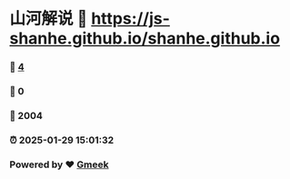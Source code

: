 # 山河解说 :link: https://js-shanhe.github.io/shanhe.github.io 
### :page_facing_up: [4](https://js-shanhe.github.io/shanhe.github.io/tag.html) 
### :speech_balloon: 0 
### :hibiscus: 2004 
### :alarm_clock: 2025-01-29 15:01:32 
### Powered by :heart: [Gmeek](https://github.com/Meekdai/Gmeek)
